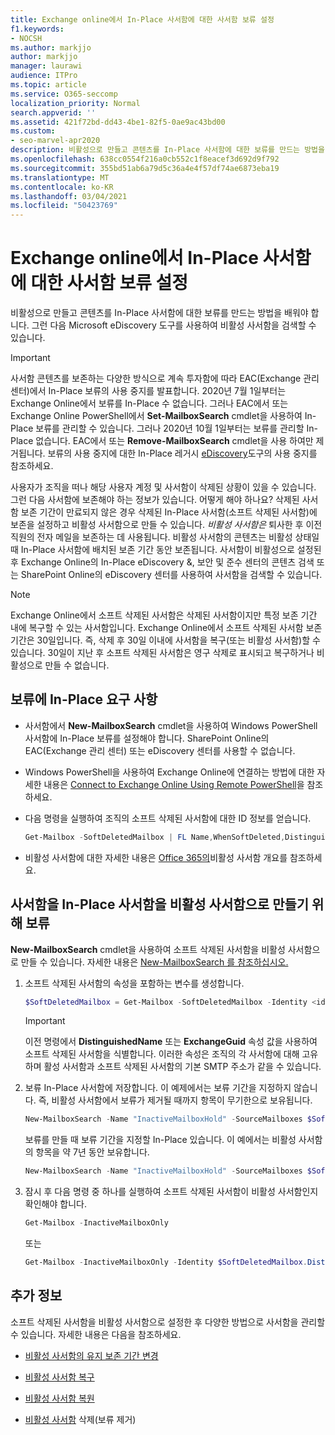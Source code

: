 ```yaml
---
title: Exchange online에서 In-Place 사서함에 대한 사서함 보류 설정
f1.keywords:
- NOCSH
ms.author: markjjo
author: markjjo
manager: laurawi
audience: ITPro
ms.topic: article
ms.service: O365-seccomp
localization_priority: Normal
search.appverid: ''
ms.assetid: 421f72bd-dd43-4be1-82f5-0ae9ac43bd00
ms.custom:
- seo-marvel-apr2020
description: 비활성으로 만들고 콘텐츠를 In-Place 사서함에 대한 보류를 만드는 방법을 배워야 합니다.
ms.openlocfilehash: 638cc0554f216a0cb552c1f8eacef3d692d9f792
ms.sourcegitcommit: 355bd51ab6a79d5c36a4e4f57df74ae6873eba19
ms.translationtype: MT
ms.contentlocale: ko-KR
ms.lasthandoff: 03/04/2021
ms.locfileid: "50423769"
---
```

# <a name="put-an-in-place-hold-on-a-soft-deleted-mailbox-in-exchange-online"></a>Exchange online에서 In-Place 사서함에 대한 사서함 보류 설정

비활성으로 만들고 콘텐츠를 In-Place 사서함에 대한 보류를 만드는 방법을 배워야 합니다. 그런 다음 Microsoft eDiscovery 도구를 사용하여 비활성 사서함을 검색할 수 있습니다.

> [!IMPORTANT]
> 사서함 콘텐츠를 보존하는 다양한 방식으로 계속 투자함에 따라 EAC(Exchange 관리 센터)에서 In-Place 보류의 사용 중지를 발표합니다. 2020년 7월 1일부터는 Exchange Online에서 보류를 In-Place 수 없습니다. 그러나 EAC에서 또는 Exchange Online PowerShell에서 **Set-MailboxSearch** cmdlet을 사용하여 In-Place 보류를 관리할 수 있습니다. 그러나 2020년 10월 1일부터는 보류를 관리할 In-Place 없습니다. EAC에서 또는 **Remove-MailboxSearch** cmdlet을 사용 하여만 제거됩니다. 보류의 사용 중지에 대한 In-Place 레거시 [eDiscovery](legacy-ediscovery-retirement.md)도구의 사용 중지를 참조하세요.
  
사용자가 조직을 떠나 해당 사용자 계정 및 사서함이 삭제된 상황이 있을 수 있습니다. 그런 다음 사서함에 보존해야 하는 정보가 있습니다. 어떻게 해야 하나요? 삭제된 사서함 보존 기간이 만료되지 않은 경우 삭제된 In-Place 사서함(소프트 삭제된 사서함)에 보존을 설정하고 비활성 사서함으로 만들 수 있습니다. *비활성 사서함은* 퇴사한 후 이전 직원의 전자 메일을 보존하는 데 사용됩니다. 비활성 사서함의 콘텐츠는 비활성 상태일 때 In-Place 사서함에 배치된 보존 기간 동안 보존됩니다. 사서함이 비활성으로 설정된 후 Exchange Online의 In-Place eDiscovery &, 보안 및 준수 센터의 콘텐츠 검색 또는 SharePoint Online의 eDiscovery 센터를 사용하여 사서함을 검색할 수 있습니다. 
  
> [!NOTE]
> Exchange Online에서 소프트 삭제된 사서함은 삭제된 사서함이지만 특정 보존 기간 내에 복구할 수 있는 사서함입니다. Exchange Online에서 소프트 삭제된 사서함 보존 기간은 30일입니다. 즉, 삭제 후 30일 이내에 사서함을 복구(또는 비활성 사서함)할 수 있습니다. 30일이 지난 후 소프트 삭제된 사서함은 영구 삭제로 표시되고 복구하거나 비활성으로 만들 수 없습니다. 
  
## <a name="requirements-for-in-place-holds"></a>보류에 In-Place 요구 사항

- 사서함에서 **New-MailboxSearch** cmdlet을 사용하여 Windows PowerShell 사서함에 In-Place 보류를 설정해야 합니다. SharePoint Online의 EAC(Exchange 관리 센터) 또는 eDiscovery 센터를 사용할 수 없습니다. 

- Windows PowerShell을 사용하여 Exchange Online에 연결하는 방법에 대한 자세한 내용은 [Connect to Exchange Online Using Remote PowerShell](https://docs.microsoft.com/powershell/exchange/connect-to-exchange-online-powershell)을 참조하세요.

- 다음 명령을 실행하여 조직의 소프트 삭제된 사서함에 대한 ID 정보를 얻습니다. 

  ```powershell
  Get-Mailbox -SoftDeletedMailbox | FL Name,WhenSoftDeleted,DistinguishedName,ExchangeGuid,PrimarySmtpAddress
  ```

- 비활성 사서함에 대한 자세한 내용은 [Office 365의](inactive-mailboxes-in-office-365.md)비활성 사서함 개요를 참조하세요.

## <a name="put-an-in-place-hold-on-a-soft-deleted-mailbox-to-make-it-an-inactive-mailbox"></a>사서함을 In-Place 사서함을 비활성 사서함으로 만들기 위해 보류

**New-MailboxSearch** cmdlet을 사용하여 소프트 삭제된 사서함을 비활성 사서함으로 만들 수 있습니다. 자세한 내용은 [New-MailboxSearch 를 참조하십시오.](https://technet.microsoft.com/library/74303b47-bb49-407c-a43b-590356eae35c.aspx)
  
1. 소프트 삭제된 사서함의 속성을 포함하는 변수를 생성합니다.

   ```powershell
   $SoftDeletedMailbox = Get-Mailbox -SoftDeletedMailbox -Identity <identity of soft-deleted mailbox>
   ```

    > [!IMPORTANT]
    > 이전 명령에서 **DistinguishedName** 또는 **ExchangeGuid** 속성 값을 사용하여 소프트 삭제된 사서함을 식별합니다. 이러한 속성은 조직의 각 사서함에 대해 고유하며 활성 사서함과 소프트 삭제된 사서함의 기본 SMTP 주소가 같을 수 있습니다. 
  
2. 보류 In-Place 사서함에 저장합니다. 이 예제에서는 보류 기간을 지정하지 않습니다. 즉, 비활성 사서함에서 보류가 제거될 때까지 항목이 무기한으로 보유됩니다.

   ```powershell
   New-MailboxSearch -Name "InactiveMailboxHold" -SourceMailboxes $SoftDeletedMailbox.DistinguishedName -InPlaceHoldEnabled $true
    ```

   보류를 만들 때 보류 기간을 지정할 In-Place 있습니다. 이 예에서는 비활성 사서함의 항목을 약 7년 동안 보유합니다.

   ```powershell
   New-MailboxSearch -Name "InactiveMailboxHold" -SourceMailboxes $SoftDeletedMailbox.DistinguishedName -InPlaceHoldEnabled $true -ItemHoldPeriod 2777
   ```

3. 잠시 후 다음 명령 중 하나를 실행하여 소프트 삭제된 사서함이 비활성 사서함인지 확인해야 합니다.

   ```powershell
   Get-Mailbox -InactiveMailboxOnly
   ```

    또는
    
   ```powershell
   Get-Mailbox -InactiveMailboxOnly -Identity $SoftDeletedMailbox.DistinguishedName  | FL IsInactiveMailbox
   ```

## <a name="more-information"></a>추가 정보

소프트 삭제된 사서함을 비활성 사서함으로 설정한 후 다양한 방법으로 사서함을 관리할 수 있습니다. 자세한 내용은 다음을 참조하세요.
  
- [비활성 사서함의 유지 보존 기간 변경](change-the-hold-duration-for-an-inactive-mailbox.md)

- [비활성 사서함 복구](recover-an-inactive-mailbox.md)

- [비활성 사서함 복원](restore-an-inactive-mailbox.md)

- [비활성 사서함](delete-an-inactive-mailbox.md) 삭제(보류 제거)

